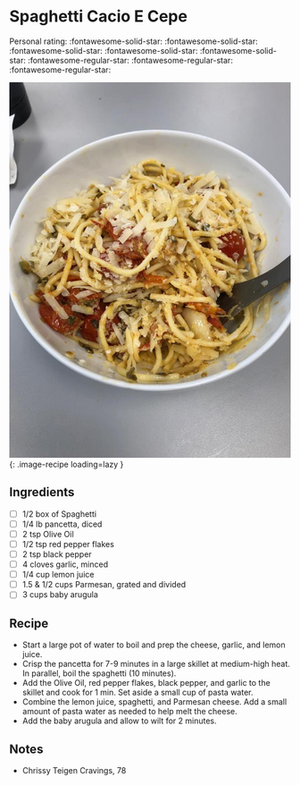 <!-- Needs Manual Review -->

<!-- Do not modify sections with "AUTO-*". They are updated by make.py -->

# Spaghetti Cacio E Cepe

<!-- rating=2; (User can specify rating on scale of 1-5) -->
<!-- AUTO-UserRating -->
Personal rating: :fontawesome-solid-star: :fontawesome-solid-star: :fontawesome-solid-star: :fontawesome-solid-star: :fontawesome-solid-star: :fontawesome-regular-star: :fontawesome-regular-star: :fontawesome-regular-star:
<!-- /AUTO-UserRating -->

<!-- name_image=spaghetti_cacio_e_cepe.jpg; (User can specify image name if multiple exist) -->
<!-- AUTO-Image -->
![spaghetti_cacio_e_cepe.jpg](./spaghetti_cacio_e_cepe.jpg){: .image-recipe loading=lazy }
<!-- /AUTO-Image -->

## Ingredients

* [ ] 1/2 box of Spaghetti
* [ ] 1/4 lb pancetta, diced
* [ ] 2 tsp Olive Oil
* [ ] 1/2 tsp red pepper flakes
* [ ] 2 tsp black pepper
* [ ] 4 cloves garlic, minced
* [ ] 1/4 cup lemon juice
* [ ] 1.5 & 1/2 cups Parmesan, grated and divided
* [ ] 3 cups baby arugula

## Recipe

* Start a large pot of water to boil and prep the cheese, garlic, and lemon juice.
* Crisp the pancetta for 7-9 minutes in a large skillet at medium-high heat. In parallel, boil the spaghetti (10 minutes).
* Add the Olive Oil, red pepper flakes, black pepper, and garlic to the skillet and cook for 1 min. Set aside a small cup of pasta water.
* Combine the lemon juice, spaghetti, and Parmesan cheese. Add a small amount of pasta water as needed to help melt the cheese.
* Add the baby arugula and allow to wilt for 2 minutes.

## Notes

* Chrissy Teigen Cravings, 78
